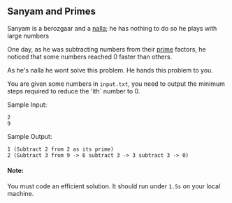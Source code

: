 ## Sanyam and Primes

Sanyam is a berozgaar and a [nalla](https://i.redd.it/70ur0veyu23a1.jpg); he has nothing to do so he plays with large numbers

One day, as he was subtracting numbers from their [prime](https://i.redd.it/gksawnbn0qs91.jpg) factors, he noticed that some numbers reached 0 faster than others.

As he's nalla he wont solve this problem. He hands this problem to you.

You are given some numbers in `input.txt`, you need to output the minimum steps required to reduce the 'ith` number to 0.

Sample Input:
```
2
9
```

Sample Output:
```
1 (Subtract 2 from 2 as its prime)
2 (Subtract 3 from 9 -> 6 subtract 3 -> 3 subtract 3 -> 0)
```

#### Note:
You must code an efficient solution. It should run under `1.5s` on your local machine.
